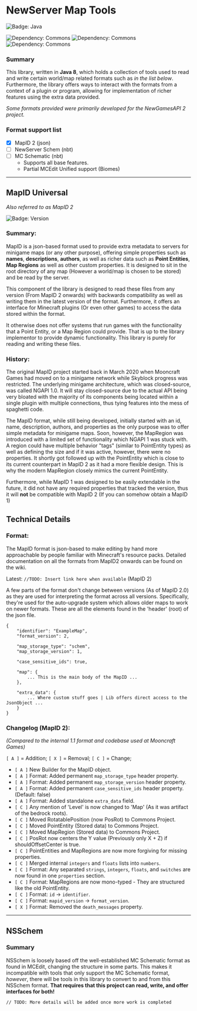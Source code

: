 # NewServer Map Tools
![Badge: Java](https://img.shields.io/badge/Java-8-red?style=for-the-badge)

![Dependency: Commons](https://img.shields.io/badge/Depend-NSAPI_Commons:_1.0-blue?style=for-the-badge)
![Dependency: Commons](https://img.shields.io/badge/Depend-JO--NBT%3A%201.3.1-yellow?style=for-the-badge)
![Dependency: Commons](https://img.shields.io/badge/Depend-Gson:_2.8.6-default?style=for-the-badge)

### Summary
This library, written in **Java 8**, which holds a collection of tools used to read and write certain world/map related formats such as *in the list below*. Furthermore, the library offers ways to interact with the formats from a context of a plugin or program, allowing for implementation of richer features using the extra data provided.

*Some formats provided were primarily developed for the NewGamesAPI 2 project.*

### Format support list

- [x] MapID 2 (json)
- [ ] NewServer Schem (nbt)
- [ ] MC Schematic (nbt)
  - Supports all base features.
  - Partial MCEdit Unified support (Biomes)
   

---

## MapID Universal
*Also referred to as MapID 2*

![Badge: Version](https://img.shields.io/badge/Version-MapID2-orange?style=for-the-badge)

### Summary:
MapID is a json-based format used to provide extra metadata to servers for minigame maps (or any other purpose), offering simple properties such as **names**, **descriptions**, **authors**, as well as richer data such as **Point Entities**, **Map Regions** as well as other custom properties. It is designed to sit in the root directory of any map (However a world/map is chosen to be stored) and be read by the server.

This component of the library is designed to read these files from any version (From MapID 2 onwards) with backwards compatibility as well as writing them in the latest version of the format. Furthermore, it offers an interface for Minecraft plugins (Or even other games) to access the data stored within the format.

It otherwise does not offer systems that run games with the functionality that a Point Entity, or a Map Region could provide. That is up to the library implementor to provide dynamic functionality. This library is purely for reading and writing these files.


### History:
The original MapID project started back in March 2020 when Mooncraft Games had moved on to a minigame network while Skyblock progress was restricted. The underlying minigame architecture, which was closed-source, was called NGAPI 1.0. It will stay closed-source due to the actual API being very bloated with the majority of its components being located within a single plugin with multiple connections, thus tying features into the mess of spaghetti code.

The MapID format, while still being developed, initially started with an id, name, description, authors, and properties as the only purpose was to offer simple metadata for minigame maps. Soon, however, the MapRegion was introduced with a limited set of functionality which NGAPI 1 was stuck with. A region could have multiple behavior "tags" (similar to PointEntity types) as well as defining the size and if it was active, however, there were no properties. It shortly got followed up with the PointEntity which is close to its current counterpart in MapID 2 as it had a more flexible design. This is why the modern MapRegion closely mimics the current PointEntity.

Furthermore, while MapID 1 was designed to be easily extendable in the future, it did not have any required properties that tracked the version, thus it will **not** be compatible with MapID 2 (If you can somehow obtain a MapID 1)


## Technical Details

### Format:
The MapID format is json-based to make editing by hand more approachable by people familiar with Minecraft's resource packs. Detailed documentation on all the formats from MapID2 onwards can be found on the wiki.

Latest: `//TODO: Insert link here when available` (MapID 2)

A few parts of the format don't change between versions (As of MapID 2.0) as they are used for interpreting the format across all versions. Specifically, they're used for the auto-upgrade system which allows older maps to work on newer formats. These are all the elements found in the 'header' (root) of the json file.

```
{
    "identifier": "ExampleMap",
    "format_version": 2,
    
    "map_storage_type": "schem",
    "map_storage_version": 1,
    
    "case_sensitive_ids": true,
    
    "map": {
        ... This is the main body of the MapID ...
    },
    
    "extra_data": {
        ... Where custom stuff goes | Lib offers direct access to the JsonObject ...
    }    
}
```

### Changelog (MapID 2):
_(Compared to the internal 1.1 format and codebase used at Mooncraft Games)_

`[ A ]` = Addition;
`[ X ]` = Removal;
`[ C ]` = Change;

  - `[ A ]` New Builder for the MapID object.
  - `[ A ]` Format: Added permanent `map_storage_type` header property.
  - `[ A ]` Format: Added permanent `map_storage_version` header property.
  - `[ A ]` Format: Added permanent `case_sensitive_ids` header property. (Default: false)
  - `[ A ]` Format: Added standalone `extra_data` field.
  - `[ C ]` Any mention of 'Level' is now changed to 'Map' (As it was artifact of the bedrock roots).
  - `[ C ]` Moved RotatablePosition (now PosRot) to Commons Project.
  - `[ C ]` Moved PointEntity (Stored data) to Commons Project.
  - `[ C ]` Moved MapRegion (Stored data) to Commons Project.
  - `[ C ]` PosRot now centers the Y value (Previously only X + Z) if shouldOffsetCenter is true.
  - `[ C ]` PointEntities and MapRegions are now more forgiving for missing properties.
  - `[ C ]` Merged internal `integers` and `floats` lists into `numbers`.
  - `[ C ]` Format: Any separated `strings`, `integers`, `floats`, and `switches` are now found in one `properties` section.
  - `[ C ]` Format: MapRegions are now mono-typed - They are structured like the old PointEntity.
  - `[ C ]` Format: `id` -> `identifier`.
  - `[ C ]` Format: `mapid_version` -> `format_version`.
  - `[ X ]` Format: Removed the `death_messages` property.

---

## NSSchem

### Summary

NSSchem is loosely based off the well-established MC Schematic format as found in MCEdit, changing the structure in some parts. This makes it incompatible with tools that only support the MC Schematic format, *however*, there will be tools in this library to convert to and from this NSSchem format. **That requires that this project can read, write, and offer interfaces for both!**

`// TODO: More details will be added once more work is completed`